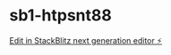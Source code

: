 # sb1-htpsnt88

[Edit in StackBlitz next generation editor ⚡️](https://stackblitz.com/~/github.com/tactic000/sb1-htpsnt88)
